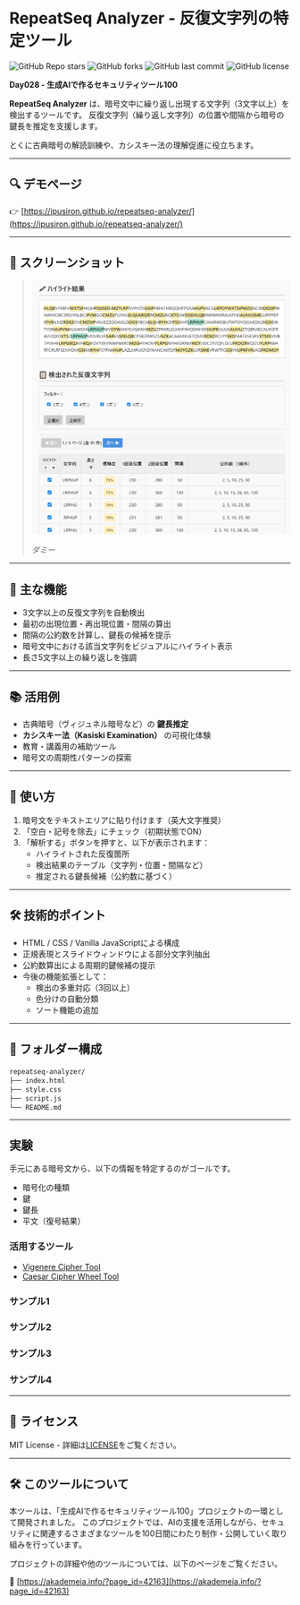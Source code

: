# RepeatSeq Analyzer - 反復文字列の特定ツール

![GitHub Repo stars](https://img.shields.io/github/stars/ipusiron/repeatseq-analyzer?style=social)
![GitHub forks](https://img.shields.io/github/forks/ipusiron/repeatseq-analyzer?style=social)
![GitHub last commit](https://img.shields.io/github/last-commit/ipusiron/repeatseq-analyzer)
![GitHub license](https://img.shields.io/github/license/ipusiron/repeatseq-analyzer)

**Day028 - 生成AIで作るセキュリティツール100**

**RepeatSeq Analyzer** は、暗号文中に繰り返し出現する文字列（3文字以上）を検出するツールです。
反復文字列（繰り返し文字列）の位置や間隔から暗号の鍵長を推定を支援します。

とくに古典暗号の解読訓練や、カシスキー法の理解促進に役立ちます。

---

## 🔍 デモページ

👉 [https://ipusiron.github.io/repeatseq-analyzer/](https://ipusiron.github.io/repeatseq-analyzer/)

---

## 📸 スクリーンショット

>![ダミー](assets/screenshot.png)
>
>*ダミー*

---

## 🎯 主な機能

- 3文字以上の反復文字列を自動検出
- 最初の出現位置・再出現位置・間隔の算出
- 間隔の公約数を計算し、鍵長の候補を提示
- 暗号文中における該当文字列をビジュアルにハイライト表示
- 長さ5文字以上の繰り返しを強調

---

## 📚 活用例

- 古典暗号（ヴィジュネル暗号など）の **鍵長推定**
- **カシスキー法（Kasiski Examination）** の可視化体験
- 教育・講義用の補助ツール
- 暗号文の周期性パターンの探索

---

## 🧪 使い方

1. 暗号文をテキストエリアに貼り付けます（英大文字推奨）
2. 「空白・記号を除去」にチェック（初期状態でON）
3. 「解析する」ボタンを押すと、以下が表示されます：
   - ハイライトされた反復箇所
   - 検出結果のテーブル（文字列・位置・間隔など）
   - 推定される鍵長候補（公約数に基づく）

---

## 🛠 技術的ポイント

- HTML / CSS / Vanilla JavaScriptによる構成
- 正規表現とスライドウィンドウによる部分文字列抽出
- 公約数算出による周期的鍵候補の提示
- 今後の機能拡張として：
  - 検出の多重対応（3回以上）
  - 色分けの自動分類
  - ソート機能の追加

---

## 📂 フォルダー構成

```
repeatseq-analyzer/
├── index.html
├── style.css
├── script.js
└── README.md
```

---

## 実験

手元にある暗号文から、以下の情報を特定するのがゴールです。

- 暗号化の種類
- 鍵
- 鍵長
- 平文（復号結果）

### 活用するツール

- [Vigenere Cipher Tool](https://ipusiron.github.io/vigenere-cipher-tool/)
- [Caesar Cipher Wheel Tool](https://github.com/ipusiron/caesar-cipher-wheel)

### サンプル1


### サンプル2


### サンプル3

### サンプル4

---

## 📄 ライセンス

MIT License - 詳細は[LICENSE](LICENSE)をご覧ください。

---

## 🛠 このツールについて

本ツールは、「生成AIで作るセキュリティツール100」プロジェクトの一環として開発されました。
このプロジェクトでは、AIの支援を活用しながら、セキュリティに関連するさまざまなツールを100日間にわたり制作・公開していく取り組みを行っています。

プロジェクトの詳細や他のツールについては、以下のページをご覧ください。

🔗 [https://akademeia.info/?page_id=42163](https://akademeia.info/?page_id=42163)
